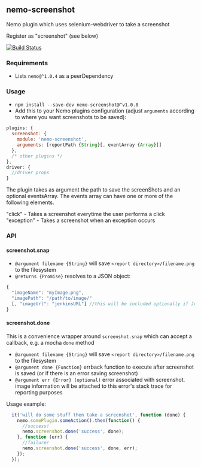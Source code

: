 ## nemo-screenshot

Nemo plugin which uses selenium-webdriver to take a screenshot

Register as "screenshot" (see below)

[![Build Status](https://travis-ci.org/paypal/nemo-screenshot.svg?branch=master)](https://travis-ci.org/paypal/nemo-screenshot)

### Requirements

* Lists `nemo@^1.0.4` as a peerDependency

### Usage

* `npm install --save-dev nemo-screenshot@^v1.0.0`
* Add this to your Nemo plugins configuration (adjust `arguments` according to where you want screenshots to be saved):
```javascript
plugins: {
  screenshot: {
    module: 'nemo-screenshot',
    arguments: [reportPath {String}[, eventArray {Array}]]
  },
  /* other plugins */
},
driver: {
  //driver props
}
```

The plugin takes as argument the path to save the screenShots and an optional eventsArray. The events array can have one or more of the following elements.

"click"     - Takes a screenshot everytime the user performs a click
"exception" - Takes a screenshot when an exception occurs  

### API

#### screenshot.snap

* `@argument filename {String}` will save `<report directory>/filename.png` to the filesystem
* `@returns {Promise}` resolves to a JSON object:

```javascript
{
  "imageName": "myImage.png",
  "imagePath": "/path/to/image/"
  [, "imageUrl": "jenkinsURL"] //this will be included optionally if Jenkins environment variables are present
}
```

#### screenshot.done

This is a convenience wrapper around `screenshot.snap` which can accept a callback, e.g. a mocha `done` method

* `@argument filename {String}` will save `<report directory>/filename.png` to the filesystem
* `@argument done {Function}` errback function to execute after screenshot is saved (or if there is an error saving screenshot)
* `@argument err {Error} (optional)` error associated with screenshot. image information will be attached to this error's stack trace for reporting purposes

Usage example:

```javascript
  it('will do some stuff then take a screenshot', function (done) {
    nemo.somePlugin.someAction().then(function() {
      //success!
      nemo.screenshot.done('success', done);
    }, function (err) {
      //failure!
      nemo.screenshot.done('success', done, err);
    });
  });
```
